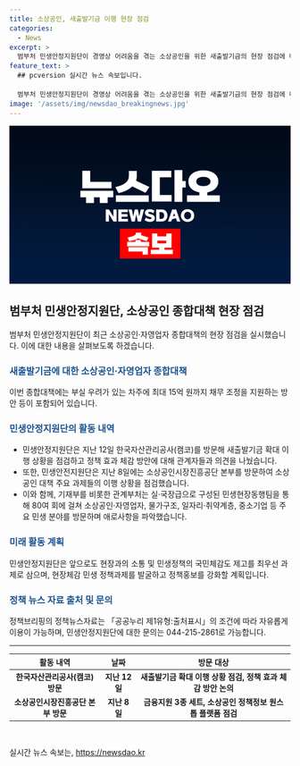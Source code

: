 ```yaml
---
title: 소상공인, 새출발기금 이행 현장 점검
categories:
  - News
excerpt: >
  범부처 민생안정지원단이 경영상 어려움을 겪는 소상공인을 위한 새출발기금의 현장 점검에 나서고, 캠코 방문을 포함한 대책 추진으로 현장과의 소통 및 민생정책의 국민체감을 높이는데 주력하고 있다. 15억 원까지 채무 조정을 지원하는 방안 등이 담긴 소상공인·자영업자 종합대책에 대한 현장 점검과 관련된 내용으로, 민생안정지원단의 활동과 앞으로의 계획을 소개하고 있다.
feature_text: >
  ## pcversion 실시간 뉴스 속보입니다.

  범부처 민생안정지원단이 경영상 어려움을 겪는 소상공인을 위한 새출발기금의 현장 점검에 나서고, 캠코 방문을 포함한 대책 추진으로 현장과의 소통 및 민생정책의 국민체감을 높이는데 주력하고 있다. 15억 원까지 채무 조정을 지원하는 방안 등이 담긴 소상공인·자영업자 종합대책에 대한 현장 점검과 관련된 내용으로, 민생안정지원단의 활동과 앞으로의 계획을 소개하고 있다.
image: '/assets/img/newsdao_breakingnews.jpg'
---
```


<p><img src="/assets/img/newsdao_breakingnews.jpg" alt="pcversion 속보" /></p>

<h2 data-ke-size="size26">범부처 민생안정지원단, 소상공인 종합대책 현장 점검</h2>

<p data-ke-size="size16">범부처 민생안정지원단이 최근 소상공인·자영업자 종합대책의 현장 점검을 실시했습니다. 이에 대한 내용을 살펴보도록 하겠습니다.</p>

<h3><b><span style="color: #1a5490;">새출발기금에 대한 소상공인·자영업자 종합대책</span></b></h3>

<p data-ke-size="size16">이번 종합대책에는 부실 우려가 있는 차주에 최대 15억 원까지 채무 조정을 지원하는 방안 등이 포함되어 있습니다.</p>

<h3><b><span style="color: #1a5490;">민생안정지원단의 활동 내역</span></b></h3>

<ul>
  <li>민생안정지원단은 지난 12일 한국자산관리공사(캠코)를 방문해 새출발기금 확대 이행 상황을 점검하고 정책 효과 체감 방안에 대해 관계자들과 의견을 나눴습니다.</li>
  <li>또한, 민생안전지원단은 지난 8일에는 소상공인시장진흥공단 본부를 방문하여 소상공인 대책 주요 과제들의 이행 상황을 점검했습니다.</li>
  <li>이와 함께, 기재부를 비롯한 관계부처는 실·국장급으로 구성된 민생현장동행팀을 통해 80여 회에 걸쳐 소상공인·자영업자, 물가구조, 일자리·취약계층, 중소기업 등 주요 민생 분야를 방문하며 애로사항을 파악했습니다.</li>
</ul>

<h3><b><span style="color: #1a5490;">미래 활동 계획</span></b></h3>

<p data-ke-size="size16">민생안정지원단은 앞으로도 현장과의 소통 및 민생정책의 국민체감도 제고를 최우선 과제로 삼으며, 현장체감 민생 정책과제를 발굴하고 정책홍보를 강화할 계획입니다.</p>

<h3><b><span style="color: #1a5490;">정책 뉴스 자료 출처 및 문의</span></b></h3>

<p data-ke-size="size16">정책브리핑의 정책뉴스자료는 「공공누리 제1유형:출처표시」의 조건에 따라 자유롭게 이용이 가능하며, 민생안정지원단에 대한 문의는 044-215-2861로 가능합니다.</p>

<hr>

<table>
  <thead>
    <tr>
      <th style="text-align: center;">활동 내역</th>
      <th style="text-align: center;">날짜</th>
      <th style="text-align: center;">방문 대상</th>
    </tr>
  </thead>
  <tbody>
    <tr>
      <td style="text-align: center; height: 17px;"><b>한국자산관리공사(캠코) 방문</b></td>
      <td style="text-align: center; height: 17px;"><b>지난 12일</b></td>
      <td style="text-align: center; height: 17px;"><b>새출발기금 확대 이행 상황 점검, 정책 효과 체감 방안 논의</b></td>
    </tr>
    <tr>
      <td style="text-align: center; height: 17px;"><b>소상공인시장진흥공단 본부 방문</b></td>
      <td style="text-align: center; height: 17px;"><b>지난 8일</b></td>
      <td style="text-align: center; height: 17px;"><b>금융지원 3종 세트, 소상공인 정책정보 원스톱 플랫폼 점검</b></td>
    </tr>
  </tbody>
</table>

<p data-ke-size="size16">&nbsp;</p>
실시간 뉴스 속보는, <a href="https://newsdao.kr" rel="dofollow">https://newsdao.kr</a>


